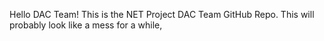 Hello DAC Team! This is the NET Project DAC Team GitHub Repo. This will probably look like a mess for a while, 
